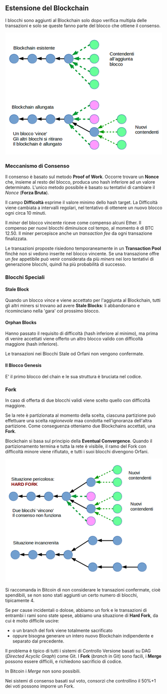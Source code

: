 ## Estensione del Blockchain

I blocchi sono aggiunti al Blockchain solo dopo verifica multipla delle transazioni e solo se queste fanno parte del blocco che ottiene il consenso.

![Contend](../gitbook/images/contend.png)

### Meccanismo di Consenso

Il consenso è basato sul metodo **Proof of Work**.
Occorre trovare un **Nonce** che, insieme al resto del blocco, produca uno hash inferiore ad un valore determinato. L'unico metodo possibile è basato su tentativi di cambiare il _Nonce_ (**Forza Bruta**).

Il campo **Difficoltà** esprime il valore minimo dello hash target.
La Difficoltà viene cambiata a intervalli regolari, nel tentativo di ottenere un nuovo blocco ogni circa 10 minuti.

Il _miner_ del blocco vincente riceve come compenso alcuni Ether. Il compenso per nuovi blocchi diminuisce col tempo, al momento è di BTC 12.50. Il miner percepisce anche un _transaction fee_ da ogni transazione finalizzata.

Le transazioni proposte risiedono temporaneamente in un **Transaction Pool** finchè non si vedono inserite nel blocco vincente. Se una transazione offre un _fee_ appetibile può venir considerata da più _miners_ nei loro tentativi di generazione blocchi, quindi ha più probabilità di successo.

### Blocchi Speciali

#### Stale Block

Quando un blocco _vince_ e viene accettato per l'aggiunta al Blockchain, tutti gli altri miners si trovano ad avere **Stale Blocks**: li abbandonano e ricominciano nella 'gara' col prossimo blocco.

#### Orphan Blocks

Hanno passato il requisito di difficoltà (hash inferiore al minimo), ma prima di venire accettati viene offerto un altro blocco valido con difficoltà maggiore (hash inferiore). 

Le transazioni nei Blocchi Stale od Orfani non vengono confermate.


#### Il Blocco Genesis

E' il primo blocco del chain e le sua struttura è bruciata nel codice.

### Fork

In caso di offerta di due blocchi validi viene scelto quello con difficoltà maggiore.

Se la rete è partizionata al momento della scelta, ciascuna partizione può effettuare una scelta _ragionevole_ maa condotta nell'ignoranza dell'altra partizione.
Come conseguenza otteniamo due Blockchains accettati, una **Fork**.

Blockchain si basa sul principio della **Eventual Convergence**.
Quando il partizionamento termina e tutta la rete è visibile, il ramo del Fork con difficoltà minore viene rifiutato, e tutti i suoi blocchi divengono Orfani.

![Hardfork](../gitbook/images/hardfork.png)

Si raccomanda in Bitcoin di non considerare le transazioni confermate, cioè spendibili, se non sono stati aggiunti un certo numero di blocchi, tipicamente 4.

Se per cause incidentali o dolose, abbiamo un fork e le transazioni di entrambi i rami sono state spese, abbiamo una situazione di **Hard Fork**, da cui è molto difficile uscire:
* o un branch del fork viene totalmente sacrificato
* oppure bisogna generare un intero nuovo Blockchain indipendente e separato dal precedente.

Il problema è tipico di tutti i sistemi di Controllo Versione basati su DAG (_Directed Acyclic Graph_) come Git. I **Fork** (_branch_ in Git) sono facili, i **Merge** possono essere difficili, e richiedono sacrificio di codice.

In Bitcoin i _Merge_ non sono possibili.

Nei sistemi di consenso basati sul voto, consorzi che controllino il 50%+1 dei voti possono imporre un Fork.

